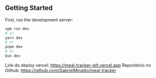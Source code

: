 ## Getting Started

First, run the development server:

```bash
npm run dev
# or
yarn dev
# or
pnpm dev
# or
bun dev
```
Link do deploy vercel: https://meal-tracker-gilt.vercel.app
Repositório no Github: https://github.com/GabrielMinatto/meal-tracker
